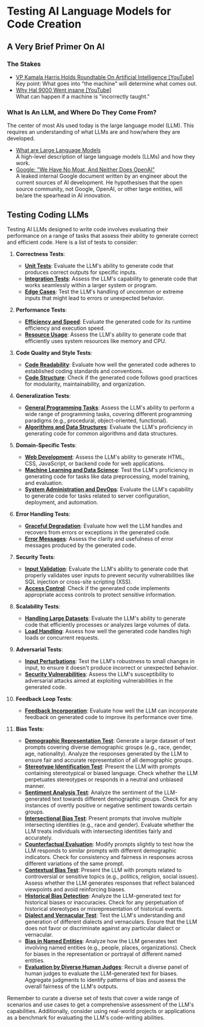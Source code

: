# Testing AI Language Models for Code Creation
## A Very Brief Primer On AI
### The Stakes
- [VP Kamala Harris Holds Roundtable On Artificial Intelligence [YouTube]](https://www.youtube.com/watch?v=S5MW2aRc4ac&t=183s)  
Key point: What goes into "the machine" will determine what comes out.
- [Why Hal 9000 Went insane [YouTube]](https://www.youtube.com/watch?v=dsDI4SxFFck&t=122s)  
What can happen if a machine is "incorrectly taught."

### What Is An LLM, and Where Do They Come From?
The center of most AIs used today is the large language model (LLM). This requires an understanding of what LLMs are and how/where they are developed.
- [What are Large Language Models](https://machinelearningmastery.com/what-are-large-language-models/)  
A high-level description of large language models (LLMs) and how they work.
- [Google: "We Have No Moat, And Neither Does OpenAI"](https://www.semianalysis.com/p/google-we-have-no-moat-and-neither)  
A leaked internal Google document written by an engineer about the current sources of AI development. He hypothesises that the open source community, not Google, OpenAI, or other large entities, will be/are the spearhead in AI innovation.

## Testing Coding LLMs
Testing AI LLMs designed to write code involves evaluating their performance on a range of tasks that assess their ability to generate correct and efficient code. Here is a list of tests to consider:

1. **Correctness Tests**:
   - [**Unit Tests**](01-unit.md): Evaluate the LLM's ability to generate code that produces correct outputs for specific inputs.
   - [**Integration Tests**](01-integration.md): Assess the LLM's capability to generate code that works seamlessly within a larger system or program.
   - [**Edge Cases**](01-edge.md): Test the LLM's handling of uncommon or extreme inputs that might lead to errors or unexpected behavior.

2. **Performance Tests**:
   - [**Efficiency and Speed**](02-efficency_speed.md): Evaluate the generated code for its runtime efficiency and execution speed.
   - [**Resource Usage**](02-resource.md): Assess the LLM's ability to generate code that efficiently uses system resources like memory and CPU.

3. **Code Quality and Style Tests**:
   - [**Code Readability**](03-readability.md): Evaluate how well the generated code adheres to established coding standards and conventions.
   - [**Code Structure**](03-structure.md): Check if the generated code follows good practices for modularity, maintainability, and organization.

4. **Generalization Tests**:
   - [**General Programming Tasks**](04-general_programming.md): Assess the LLM's ability to perform a wide range of programming tasks, covering different programming paradigms (e.g., procedural, object-oriented, functional).
   - [**Algorithms and Data Structures**](04-algorithms.md): Evaluate the LLM's proficiency in generating code for common algorithms and data structures.

5. **Domain-Specific Tests**:
   - [**Web Development**](05-web_development.md): Assess the LLM's ability to generate HTML, CSS, JavaScript, or backend code for web applications.
   - [**Machine Learning and Data Science**](05-machine_learning.md): Test the LLM's proficiency in generating code for tasks like data preprocessing, model training, and evaluation.
   - [**System Administration and DevOps**](05-system_administration.md): Evaluate the LLM's capability to generate code for tasks related to server configuration, deployment, and automation.

6. **Error Handling Tests**:
   - [**Graceful Degradation**](06-graceful_degradation.md): Evaluate how well the LLM handles and recovers from errors or exceptions in the generated code.
   - [**Error Messages**](06-error_messages.md): Assess the clarity and usefulness of error messages produced by the generated code.

7. **Security Tests**:
   - [**Input Validation**](07-input_validation.md): Evaluate the LLM's ability to generate code that properly validates user inputs to prevent security vulnerabilities like SQL injection or cross-site scripting (XSS).
   - [**Access Control**](07-access_control.md): Check if the generated code implements appropriate access controls to protect sensitive information.

8. **Scalability Tests**:
   - [**Handling Large Datasets**](08-handling_datasets.md): Evaluate the LLM's ability to generate code that efficiently processes or analyzes large volumes of data.
   - [**Load Handling**](08-load_handling.md): Assess how well the generated code handles high loads or concurrent requests.

9. **Adversarial Tests**:
   - [**Input Perturbations**](09-input_perturbations.md): Test the LLM's robustness to small changes in input, to ensure it doesn't produce incorrect or unexpected behavior.
   - [**Security Vulnerabilities**](09-security_vulnerabilities.md): Assess the LLM's susceptibility to adversarial attacks aimed at exploiting vulnerabilities in the generated code.

10. **Feedback Loop Tests**:
    - [**Feedback Incorporation**](10-feedback_incorporation.md): Evaluate how well the LLM can incorporate feedback on generated code to improve its performance over time.
      
11. **Bias Tests**:
    - [**Demographic Representation Test**](): Generate a large dataset of text prompts covering diverse demographic groups (e.g., race, gender, age, nationality). Analyze the responses generated by the LLM to ensure fair and accurate representation of all demographic groups.
    - [**Stereotype Identification Test**](): Present the LLM with prompts containing stereotypical or biased language. Check whether the LLM perpetuates stereotypes or responds in a neutral and unbiased manner.
    - [**Sentiment Analysis Test**](): Analyze the sentiment of the LLM-generated text towards different demographic groups. Check for any instances of overtly positive or negative sentiment towards certain groups.
    - [**Intersectional Bias Test**](): Present prompts that involve multiple intersecting identities (e.g., race and gender). Evaluate whether the LLM treats individuals with intersecting identities fairly and accurately.
    - [**Counterfactual Evaluation**](): Modify prompts slightly to test how the LLM responds to similar prompts with different demographic indicators. Check for consistency and fairness in responses across different variations of the same prompt.
    - [**Contextual Bias Test**](): Present the LLM with prompts related to controversial or sensitive topics (e.g., politics, religion, social issues). Assess whether the LLM generates responses that reflect balanced viewpoints and avoid reinforcing biases.
    - [**Historical Bias Detection**](): Analyze the LLM-generated text for historical biases or inaccuracies. Check for any perpetuation of historical stereotypes or misrepresentation of historical events.
    - [**Dialect and Vernacular Test**](): Test the LLM's understanding and generation of different dialects and vernaculars. Ensure that the LLM does not favor or discriminate against any particular dialect or vernacular.
    - [**Bias in Named Entities**](): Analyze how the LLM generates text involving named entities (e.g., people, places, organizations). Check for biases in the representation or portrayal of different named entities.
    - [**Evaluation by Diverse Human Judges**](): Recruit a diverse panel of human judges to evaluate the LLM-generated text for biases. Aggregate judgments to identify patterns of bias and assess the overall fairness of the LLM's outputs.

Remember to curate a diverse set of tests that cover a wide range of scenarios and use cases to get a comprehensive assessment of the LLM's capabilities. Additionally, consider using real-world projects or applications as a benchmark for evaluating the LLM's code-writing abilities.
